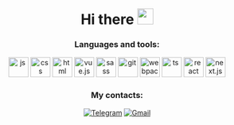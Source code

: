 <h1 align="center">Hi there</a> 
  <img src="https://github.com/blackcater/blackcater/raw/main/images/Hi.gif" height="32"/>
</h1>

<div align="center">
  <h3>Languages ​​and tools:</h3>
  <img src="https://cdn.jsdelivr.net/gh/devicons/devicon@latest/icons/javascript/javascript-original.svg" title="JavaScript" alt="js" width="40" height="40" />
  <img src="https://cdn.jsdelivr.net/gh/devicons/devicon@latest/icons/css3/css3-original.svg" title="css" alt="css" width="40" height="40" />
  <img src="https://cdn.jsdelivr.net/gh/devicons/devicon@latest/icons/html5/html5-original.svg" title="html" alt="html" width="40" height="40" />
  <img src="https://cdn.jsdelivr.net/gh/devicons/devicon@latest/icons/vuejs/vuejs-original.svg" title="vue.js" alt="vue.js" width="40" height="40" />
  <img src="https://cdn.jsdelivr.net/gh/devicons/devicon@latest/icons/sass/sass-original.svg" title="sass" alt="sass" width="40" height="40" />
  <img src="https://cdn.jsdelivr.net/gh/devicons/devicon@latest/icons/git/git-original.svg" title="git" alt="git" width="40" height="40" />
  <img src="https://cdn.jsdelivr.net/gh/devicons/devicon@latest/icons/webpack/webpack-original.svg" title="webpack" alt="webpack" width="40" height="40" /> 
  <img src="https://cdn.jsdelivr.net/gh/devicons/devicon@latest/icons/typescript/typescript-original.svg" title="TypeScript" alt="ts" width="40" height="40" />
  <img src="https://cdn.jsdelivr.net/gh/devicons/devicon@latest/icons/react/react-original.svg" title="react" alt="react" width="40" height="40" />
  <img src="https://cdn.jsdelivr.net/gh/devicons/devicon@latest/icons/nextjs/nextjs-original.svg" title="next.js" alt="next.js" width="40" height="40" />
</div>

<div align="center" id="socials">
   <h3>My contacts:</h3>
  
  [![Telegram](https://img.shields.io/badge/Telegram-2CA5E0?style=for-the-badge&logo=telegram&logoColor=white)](https://t.me/Dariapekhteleva)
  [![Gmail](https://img.shields.io/badge/Gmail-D14836?style=for-the-badge&logo=gmail&logoColor=white)](mailto:daria.pehteleva@gmail.com)
</div>
